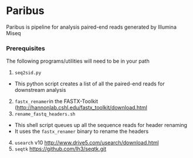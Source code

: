 # Paribus

Paribus is pipeline for analysis paired-end reads generated by Illumina Miseq

<!-- ## Getting Started -->


### Prerequisites
The following programs/utilities will need to be in your path
 1. ``seq2sid.py``
 * This python script creates a list of all the paired-end reads for downstream analysis
 2. ``fastx_renamer``in the FASTX-Toolkit (http://hannonlab.cshl.edu/fastx_toolkit/download.html
 3. ``rename_fastq_headers.sh``
 * This shell script queues up all the sequence reads for header renaming
 * It uses the ``fastx_renamer`` binary to rename the headers
 4. ``usearch`` v10 http://www.drive5.com/usearch/download.html
 5.  ``seqtk`` https://github.com/lh3/seqtk.git
<!-- ``` -->
<!-- Give examples -->
<!-- ``` -->

<!-- ### Installing -->

<!-- A step by step series of examples that tell you have to get a development env running -->

<!-- Say what the step will be -->

<!-- ``` -->
<!-- Give the example -->
<!-- ``` -->

<!-- And repeat -->

<!-- ``` -->
<!-- until finished -->
<!-- ``` -->

<!-- End with an example of getting some data out of the system or using it for a little demo -->

<!-- ## Running the tests -->

<!-- Explain how to run the automated tests for this system -->

<!-- ### Break down into end to end tests -->

<!-- Explain what these tests test and why -->

<!-- ``` -->
<!-- Give an example -->
<!-- ``` -->

<!-- ### And coding style tests -->

<!-- Explain what these tests test and why -->

<!-- ``` -->
<!-- Give an example -->
<!-- ``` -->

<!-- ## Deployment -->

<!-- Add additional notes about how to deploy this on a live system -->

<!-- ## Built With -->

<!-- * [Dropwizard](http://www.dropwizard.io/1.0.2/docs/) - The web framework used -->
<!-- * [Maven](https://maven.apache.org/) - Dependency Management -->
<!-- * [ROME](https://rometools.github.io/rome/) - Used to generate RSS Feeds -->

<!-- ## Contributing -->

<!-- Please read [CONTRIBUTING.md](https://gist.github.com/PurpleBooth/b24679402957c63ec426) for details on our code of conduct, and the process for submitting pull requests to us. -->

<!-- ## Versioning -->

<!-- We use [SemVer](http://semver.org/) for versioning. For the versions available, see the [tags on this repository](https://github.com/your/project/tags).  -->

<!-- ## Authors -->

<!-- * **Billie Thompson** - *Initial work* - [PurpleBooth](https://github.com/PurpleBooth) -->

<!-- See also the list of [contributors](https://github.com/your/project/contributors) who participated in this project. -->

<!-- ## License -->

<!-- This project is licensed under the MIT License - see the [LICENSE.md](LICENSE.md) file for details -->

<!-- ## Acknowledgments -->

<!-- * Hat tip to anyone who's code was used -->
<!-- * Inspiration -->
<!-- * etc -->

